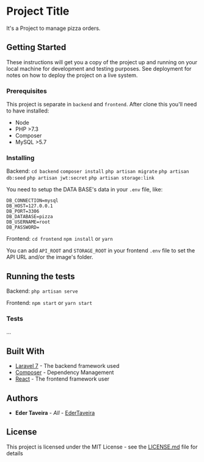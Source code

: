 # Project Title

It's a Project to manage pizza orders.

## Getting Started

These instructions will get you a copy of the project up and running on your local machine for development and testing purposes. See deployment for notes on how to deploy the project on a live system.

### Prerequisites

This project is separate in `backend` and `frontend`. After clone this you'll need to have installed:
- Node
- PHP >7.3
- Composer
- MySQL >5.7

### Installing

Backend:
```cd backend```
```composer install```
```php artisan migrate```
```php artisan db:seed```
```php artisan jwt:secret```
```php artisan storage:link```

You need to setup the DATA BASE's data in your `.env` file, like:
```
DB_CONNECTION=mysql
DB_HOST=127.0.0.1
DB_PORT=3306
DB_DATABASE=pizza
DB_USERNAME=root
DB_PASSWORD=
```

Frontend:
```cd frontend```
```npm install``` or ```yarn```

You can add `API_ROOT` and `STORAGE_ROOT` in your frontend `.env` file to set the API URL and/or the image's folder.


## Running the tests

Backend:
```php artisan serve```

Frontend:
```npm start``` or ```yarn start```

### Tests

...

## Built With

* [Laravel 7](https://laravel.com/docs/7.x) - The backend framework used
* [Composer](https://getcomposer.org/) - Dependency Management
* [React](https://reactjs.org/) - The frontend framework user


## Authors

* **Eder Taveira** - *All* - [EderTaveira](https://github.com/edertaveira)

## License

This project is licensed under the MIT License - see the [LICENSE.md](LICENSE.md) file for details

